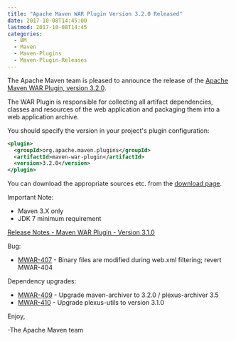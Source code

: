 ```yaml
---
title: "Apache Maven WAR Plugin Version 3.2.0 Released"
date: 2017-10-08T14:45:00
lastmod: 2017-10-08T14:45
categories:
  - BM
  - Maven
  - Maven-Plugins
  - Maven-Plugin-Releases
---
```

The Apache Maven team is pleased to announce the release of the 
[Apache Maven WAR Plugin, version 3.2.0](https://maven.apache.org/plugins/maven-war-plugin/).

The WAR Plugin is responsible for collecting all artifact dependencies, classes
and resources of the web application and packaging them into a web application
archive.

You should specify the version in your project's plugin configuration:

```xml
<plugin>
  <groupId>org.apache.maven.plugins</groupId>
  <artifactId>maven-war-plugin</artifactId>
  <version>3.2.0</version>
</plugin>
```

You can download the appropriate sources etc. from the [download page][download].

Important Note: 

 * Maven 3.X only
 * JDK 7 minimum requirement


<!-- more -->

[Release Notes - Maven WAR Plugin - Version 3.1.0](https://issues.apache.org/jira/secure/ReleaseNote.jspa?projectId=12318121&version=12341372)


Bug:

 * [MWAR-407](https://issues.apache.org/jira/browse/MWAR-407) - Binary files are modified during web.xml filtering; revert MWAR-404

Dependency upgrades:

 * [MWAR-409](https://issues.apache.org/jira/browse/MWAR-409) - Upgrade maven-archiver to 3.2.0 / plexus-archiver 3.5
 * [MWAR-410](https://issues.apache.org/jira/browse/MWAR-410) - Upgrade plexus-utils to version 3.1.0

Enjoy,

-The Apache Maven team

[download]: https://maven.apache.org/plugins/maven-war-plugin/download.cgi

